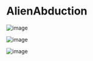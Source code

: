 # AlienAbduction

![image](https://github.com/user-attachments/assets/d789c12e-25be-440e-ad78-866e8bfd49ee)

![image](https://github.com/user-attachments/assets/855bcc38-2f0f-4956-83d6-72ed289de169)


![image](https://github.com/user-attachments/assets/2d46e230-ccb1-4a9f-bffa-9966464499db)
